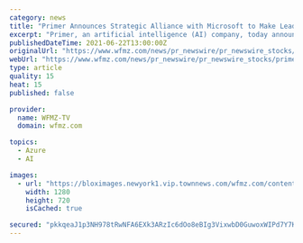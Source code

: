 ```yaml
---
category: news
title: "Primer Announces Strategic Alliance with Microsoft to Make Leading AI Solutions Easily Available; Primer to be Natively Supported On Microsoft Azure"
excerpt: "Primer, an artificial intelligence (AI) company, today announced a strategic alliance with Microsoft to collaborate on taking leading AI solutions to market and"
publishedDateTime: 2021-06-22T13:00:00Z
originalUrl: "https://www.wfmz.com/news/pr_newswire/pr_newswire_stocks/primer-announces-strategic-alliance-with-microsoft-to-make-leading-ai-solutions-easily-available-primer-to/article_8e487a05-8c19-569a-a3e8-ea27d4e020f2.html"
webUrl: "https://www.wfmz.com/news/pr_newswire/pr_newswire_stocks/primer-announces-strategic-alliance-with-microsoft-to-make-leading-ai-solutions-easily-available-primer-to/article_8e487a05-8c19-569a-a3e8-ea27d4e020f2.html"
type: article
quality: 15
heat: 15
published: false

provider:
  name: WFMZ-TV
  domain: wfmz.com

topics:
  - Azure
  - AI

images:
  - url: "https://bloximages.newyork1.vip.townnews.com/wfmz.com/content/tncms/custom/image/b9818ac0-ee9a-11e9-8e9f-a3b831b71481.jpg"
    width: 1280
    height: 720
    isCached: true

secured: "pkkqeaJ1p3NH978tRwNFA6EXk3ARzIc6dOo8eBIg3VixwbD0GuwoxWIPd7Y7KbydRg8qAZUGWEearyPU0jCaLF4wCzuSFgYKr5rUC334NDauxBjmg2b2GxRmUoSOWNTuRgSEmtQc2CWKeXU94EwjHad1AdhTfig47nftCOZMa8GaMUSW9KMo+5tAZgKzKxtES69UT9PeudzUht+mwmwbIGmWeKHVVbC0DFodJT0NyxGH/LB/sICLmyMSp/xtIl5RbOYWpctVGl7D0yRfF/+Y2rHCPfNS8tECzSRcvM9aoWbYNBkwb9w+jmeoPuYvK3PrtwLQABrsUpa1KrrctAEd7Ylk0ZUSlzIURsSyE9JMZ0o=;Xxb5Y678dGxQne0IyYv33A=="
---
```


